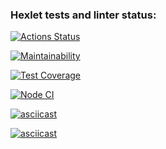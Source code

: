 ### Hexlet tests and linter status:
[![Actions Status](https://github.com/smotrivnebo11/frontend-project-46/workflows/hexlet-check/badge.svg)](https://github.com/smotrivnebo11/frontend-project-46/actions)

[![Maintainability](https://api.codeclimate.com/v1/badges/a66eb08493667d885c69/maintainability)](https://codeclimate.com/github/smotrivnebo11/frontend-project-46/maintainability)

[![Test Coverage](https://api.codeclimate.com/v1/badges/a66eb08493667d885c69/test_coverage)](https://codeclimate.com/github/smotrivnebo11/frontend-project-46/test_coverage)

[![Node CI](https://github.com/smotrivnebo11/frontend-project-46/actions/workflows/node.js.yml/badge.svg)](https://github.com/smotrivnebo11/frontend-project-46/actions/workflows/node.js.yml)


[![asciicast](https://asciinema.org/a/560381.svg)](https://asciinema.org/a/560381)

[![asciicast](https://asciinema.org/a/560384.svg)](https://asciinema.org/a/560384)